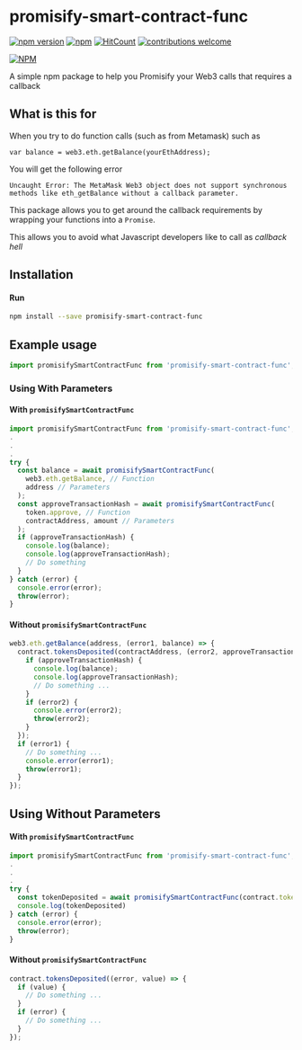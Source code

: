 # promisify-smart-contract-func 
[![npm version](https://badge.fury.io/js/promisify-smart-contract-func.svg)](https://badge.fury.io/js/promisify-smart-contract-func)
[![npm](https://img.shields.io/npm/dt/promisify-smart-contract-func.svg)](https://www.npmjs.com/package/promisify-smart-contract-func)
[![HitCount](http://hits.dwyl.com/rate-engineering/promisify-smart-contract-func.svg)](http://hits.dwyl.com/rate-engineering/promisify-smart-contract-func)
[![contributions welcome](https://img.shields.io/badge/contributions-welcome-brightgreen.svg?style=flat)](https://github.com/dwyl/esta/issues) 


[![NPM](https://nodei.co/npm/promisify-smart-contract-func.png?downloads=true&downloadRank=true&stars=true)](https://nodei.co/npm/promisify-smart-contract-func/)

A simple npm package to help you Promisify your Web3 calls that requires a callback

## What is this for
When you try to do function calls (such as from Metamask) such as
```
var balance = web3.eth.getBalance(yourEthAddress);
```
You will get the following error
```
Uncaught Error: The MetaMask Web3 object does not support synchronous methods like eth_getBalance without a callback parameter.
```

This package allows you to get around the callback requirements by wrapping your functions into a `Promise`.

This allows you to avoid what Javascript developers like to call as *callback hell*

## Installation

#### Run

```bash
npm install --save promisify-smart-contract-func
```

## Example usage
```javascript
import promisifySmartContractFunc from 'promisify-smart-contract-func';
```

### Using With Parameters

#### With `promisifySmartContractFunc`
```javascript
import promisifySmartContractFunc from 'promisify-smart-contract-func';
.
.
.
try {
  const balance = await promisifySmartContractFunc(
    web3.eth.getBalance, // Function
    address // Parameters
  );
  const approveTransactionHash = await promisifySmartContractFunc(
    token.approve, // Function
    contractAddress, amount // Parameters
  );
  if (approveTransactionHash) {
    console.log(balance);
    console.log(approveTransactionHash);
    // Do something
  }
} catch (error) {
  console.error(error);
  throw(error);
}
```

#### Without `promisifySmartContractFunc`
```javascript
web3.eth.getBalance(address, (error1, balance) => {
  contract.tokensDeposited(contractAddress, (error2, approveTransactionHash) => {
    if (approveTransactionHash) {
      console.log(balance);
      console.log(approveTransactionHash);
      // Do something ...
    }
    if (error2) {
      console.error(error2);
      throw(error2);
    }
  });
  if (error1) {
    // Do something ...
    console.error(error1);
    throw(error1);
  }
});

```


## Using Without Parameters

#### With `promisifySmartContractFunc`
```javascript
import promisifySmartContractFunc from 'promisify-smart-contract-func';
.
.
.
try {
  const tokenDeposited = await promisifySmartContractFunc(contract.tokensDeposited);
  console.log(tokenDeposited)
} catch (error) {
  console.error(error);
  throw(error);
}
```


#### Without `promisifySmartContractFunc`
```javascript
contract.tokensDeposited((error, value) => {
  if (value) {
    // Do something ...
  }
  if (error) {
    // Do something ...
  }
});

```
